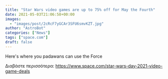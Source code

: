 ```yaml
---
title: "Star Wars video games are up to 75% off for May the Fourth"
date: 2021-05-03T21:06:58+00:00
images:
  - "images/post/2cRcF7yGCAr3SFU6smvKZT.jpg"
author: "AstroBot"
categories: ["News"]
tags: ["space.com"]
draft: false
---
```


Here's where you padawans can use the Force 

Διαβάστε περισσότερα: https://www.space.com/star-wars-day-2021-video-game-deals
